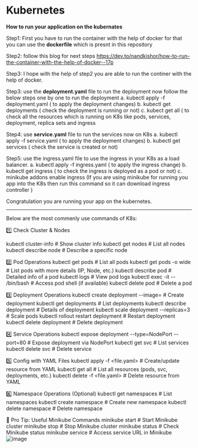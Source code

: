 # Kubernetes
**How to run your application on the kubernates**

Step1: First you have to run the container with the help of docker for that you can use the **dockerfile** which is presnt in this repository 

Step2: follow this blog for next steps https://dev.to/nandkishor/how-to-run-the-container-with-the-help-of-docker--17p

Step3: I hope with the help of step2 you are able to run the continer with the help of docker.

Step3: use the **deployment.yaml** file to run the deployment now follow the below steps one by one to run the deployment
 a. kubectl apply -f deployment.yaml ( to apply the deployment changes)
 b. kubectl get deployments ( check the deployment is running or not)
 c. kubect get all ( to check all the resources which is running on K8s like pods, services, deployment, replica sets and ingress

Step4: use **service.yaml** file to run the services now on K8s
 a. kubectl apply -f service.yaml ( to apply the deployment changes)
 b. kubectl get services ( check the service is created or not)
 
Step5: use the ingress.yaml file to use the ingress in your K8s as a load balancer.
 a. kubectl apply -f ingress.yaml ( to apply the ingress change)
 b. kubectl get ingress ( to check the ingress is deployed as a pod or not)
 c. minikube addons enable ingress (If you are using minikube for running you app into the K8s then run this command so it can download ingress controller )

Congratulation you are running your app on the kubernetes.

 ------------------------------------------------------------------------------------------------------------------------------------------------------------------------------------

Below are the most commenly use commands of K8s:

1️⃣ Check Cluster & Nodes

kubectl cluster-info                                   # Show cluster info
kubectl get nodes                                      # List all nodes  
kubectl describe node <node-name>    # Describe a specific node

2️⃣ Pod Operations
kubectl get pods                                                    # List all pods
kubectl get pods -o wide                                     # List pods with more details (IP, Node, etc.)
kubectl describe pod <pod-name>                   # Detailed info of a pod
kubectl logs <pod-name>                                   # View pod logs
kubectl exec -it <pod-name> -- /bin/bash      # Access pod shell (if available)
kubectl delete pod <pod-name>                      # Delete a pod

3️⃣ Deployment Operations
kubectl create deployment <name> --image=<image>    # Create deployment
kubectl get deployments                                                        # List deployments
kubectl describe deployment <name>                                # Details of deployment
kubectl scale deployment <name> --replicas=3                # Scale pods
kubectl rollout restart deployment <name>                     # Restart deployment
kubectl delete deployment <name>                                   # Delete deployment

4️⃣ Service Operations
kubectl expose deployment <name> --type=NodePort --port=80   # Expose deployment via NodePort
kubectl get svc                                                                                            # List services
kubectl delete svc <service-name>                                                        # Delete service

5️⃣ Config with YAML Files
kubectl apply -f <file.yaml>                # Create/update resource from YAML
kubectl get all                                       # List all resources (pods, svc, deployments, etc.)
kubectl delete -f <file.yaml>              # Delete resource from YAML

6️⃣ Namespace Operations (Optional)
kubectl get namespaces                          # List namespaces
kubectl create namespace <name>      # Create new namespace
kubectl delete namespace <name>     # Delete namespace

🔹 Pro Tip: Useful Minikube Commands
minikube start                                                             # Start Minikube cluster
minikube stop                                                             # Stop Minikube cluster
minikube status                                                          # Check Minikube status
minikube service <service-name>                          # Access service URL in Minikube
![image](https://github.com/user-attachments/assets/a809a8a2-3555-4408-8e17-735effad1a81)
